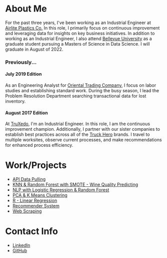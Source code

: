 # About Me

For the past three years, I've been working as an Industrial Engineer at [Airlite Plastics Co.](https://www.airliteplastics.com) In this role, I primarily focus on continuous improvement and leveraging data for insights on key business initiatives. In addition to working as an Industrial Engineer, I also attend [Bellevue University](https://www.bellevue.edu/) as a graduate student pursuing a Masters of Science in Data Science. I will graduate in August of 2022. 

### Previously...

#### July 2019 Edition
As an Engineering Analyst for [Oriental Trading Company](https://www.orientaltrading.com/), I focus on labor studies and establishing standard work. During the busy season, I lead the Problem Resolution Department searching transactional data for lost inventory. 

#### August 2017 Edition
At [TruXedo](https://truxedo.com/), I'm an Industrial Engineer. In this role, I am the continuous improvement champion. Additionally, I partner with our sister companies to establish best practices across all of the [Truck Hero](https://truck-hero.com/) brands. I travel to multiple worksites, observe current processes, and make recommendations for enhanced process efficiency.

# Work/Projects
* [API Data Pulling](https://github.com/hwittlieff/hwittlieff.github.io/tree/main/API%20Data%20Pulling)
* [KNN & Random Forest with SMOTE - Wine Quality Predicting](https://github.com/hwittlieff/hwittlieff.github.io/tree/main/KNN%20%26%20Random%20Forest%20with%20SMOTE%20-%20Wine%20Quality%20Predicting)
* [NLP with Logistic Regression & Random Forest](https://github.com/hwittlieff/hwittlieff.github.io/tree/main/NLP%20with%20Logistic%20Regression%20%26%20Random%20Forest)
* [PCA & K Means Clustering](https://github.com/hwittlieff/hwittlieff.github.io/tree/main/PCA%20%26%20K%20Means%20Clustering)
* [R - Linear Regression](https://github.com/hwittlieff/hwittlieff.github.io/tree/main/R%20-%20Linear%20Regression)
* [Recommender System](https://github.com/hwittlieff/hwittlieff.github.io/tree/main/Recommender%20System)
* [Web Scraping](https://github.com/hwittlieff/hwittlieff.github.io/tree/main/Web%20Scraping)


# Contact Info

* [LinkedIn](https://www.linkedin.com/in/harlanw)
* [GitHub](https://github.com/hwittlieff)
